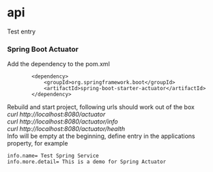 # api

Test entry

### Spring Boot Actuator
Add the dependency to the pom.xml
```
        <dependency>
            <groupId>org.springframework.boot</groupId>
            <artifactId>spring-boot-starter-actuator</artifactId>
        </dependency>
```
Rebuild and start project, following urls should work out of the box  
*curl http://localhost:8080/actuator*  
*curl http://localhost:8080/actuator/info*  
*curl http://localhost:8080/actuator/health*  
Info will be empty at the beginning, define entry in the applications property, for example
```
info.name= Test Spring Service
info.more.detail= This is a demo for Spring Actuator
```
